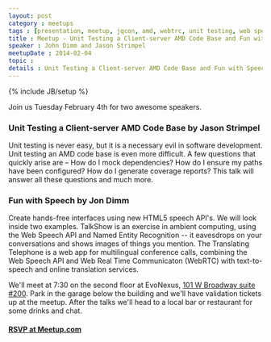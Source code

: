 ```yaml
---
layout: post
category : meetups
tags : [presentation, meetup, jqcon, amd, webtrc, unit testing, web speech api]
title : Meetup - Unit Testing a Client-server AMD Code Base and Fun with Speech
speaker : John Dimm and Jason Strimpel
meetupDate : 2014-02-04
topic :
details : Unit Testing a Client-server AMD Code Base and Fun with Speech
---
```

{% include JB/setup %}

Join us Tuesday February 4th for two awesome speakers.

### Unit Testing a Client-server AMD Code Base by Jason Strimpel
Unit testing is never easy, but it is a necessary evil in software development. Unit testing an AMD code base is even more difficult. A few questions that quickly arise are – How do I mock dependencies? How do I ensure my paths have been configured? How do I generate coverage reports? This talk will answer all these questions and much more.

### Fun with Speech by Jon Dimm
Create hands-free interfaces using new HTML5 speech API's. We will look inside two examples. TalkShow is an exercise in ambient computing, using the Web Speech API and Named Entity Recognition -- it eavesdrops on your conversations and shows images of things you mention. The Translating Telephone is a web app for multilingual conference calls, combining the Web Speech API and Web Real Time Communicaton (WebRTC) with text-to-speech and online translation services.

We'll meet at 7:30 on the second floor at EvoNexus, [101 W Broadway suite #200](https://www.google.com/maps/preview/place/101+W+Broadway+%23200,+San+Diego,+CA+92101/@32.7150983,-117.164295,17z/data=!3m1!4b1!4m2!3m1!1s0x80d954a84a1fe9a1:0x37a8c0521720bfd?hl=en). Park in the garage below the building
and we'll have validation tickets up at the meetup. After the talks we'll head to a local bar or restaurant
for some drinks and chat.

#### [RSVP at Meetup.com](http://www.meetup.com/sandiegojs/events/159050222/)